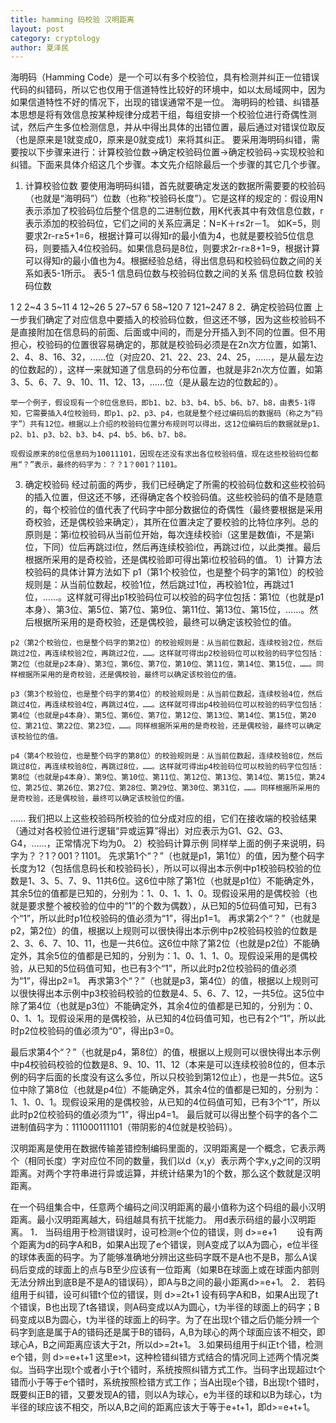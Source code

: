 ```yaml
---
title: hamming 码校验 汉明距离
layout: post
category: cryptology
author: 夏泽民
---
```

<!-- more -->
 海明码（Hamming Code）是一个可以有多个校验位，具有检测并纠正一位错误代码的纠错码，所以它也仅用于信道特性比较好的环境中，如以太局域网中，因为如果信道特性不好的情况下，出现的错误通常不是一位。
    海明码的检错、纠错基本思想是将有效信息按某种规律分成若干组，每组安排一个校验位进行奇偶性测试，然后产生多位检测信息，并从中得出具体的出错位置，最后通过对错误位取反（也是原来是1就变成0，原来是0就变成1）来将其纠正。
    要采用海明码纠错，需要按以下步骤来进行：计算校验位数→确定校验码位置→确定校验码→实现校验和纠错。下面来具体介绍这几个步骤。本文先介绍除最后一个步骤的其它几个步骤。
 1.    计算校验位数
     要使用海明码纠错，首先就要确定发送的数据所需要要的校验码（也就是“海明码”）位数（也称“校验码长度”）。它是这样的规定的：假设用N表示添加了校验码位后整个信息的二进制位数，用K代表其中有效信息位数，r表示添加的校验码位，它们之间的关系应满足：N=K＋r≤2r－1。
      如K=5，则要求2r-r≥5+1=6，根据计算可以得知r的最小值为4，也就是要校验5位信息码，则要插入4位校验码。如果信息码是8位，则要求2r-r≥8+1=9，根据计算可以得知r的最小值也为4。根据经验总结，得出信息码和校验码位数之间的关系如表5-1所示。
表5-1   信息码位数与校验码位数之间的关系
信息码位数  校验码位数

1           2
2~4         3
5~11        4
12~26       5
27~57		  6
58~120		  7
121~247     8
2．确定校验码位置
    上一步我们确定了对应信息中要插入的校验码位数，但这还不够，因为这些校验码不是直接附加在信息码的前面、后面或中间的，而是分开插入到不同的位置。但不用担心，校验码的位置很容易确定的，那就是校验码必须是在2n次方位置，如第1、2、4、8、16、32，……位（对应20、21、22、23、24、25，……，是从最左边的位数起的），这样一来就知道了信息码的分布位置，也就是非2n次方位置，如第3、5、6、7、9、10、11、12、13，……位（是从最左边的位数起的）。

    举一个例子，假设现有一个8位信息码，即b1、b2、b3、b4、b5、b6、b7、b8，由表5-1得知，它需要插入4位校验码，即p1、p2、p3、p4，也就是整个经过编码后的数据码（称之为“码字”）共有12位。根据以上介绍的校验码位置分布规则可以得出，这12位编码后的数据就是p1、p2、b1、p3、b2、b3、b4、p4、b5、b6、b7、b8。

    现假设原来的8位信息码为10011101，因现在还没有求出各位校验码值，现在这些校验码位都用“？”表示，最终的码字为：？？1？001？1101。

3.    确定校验码
    经过前面的两步，我们已经确定了所需的校验码位数和这些校验码的插入位置，但这还不够，还得确定各个校验码值。这些校验码的值不是随意的，每个校验位的值代表了代码字中部分数据位的奇偶性（最终要根据是采用奇校验，还是偶校验来确定），其所在位置决定了要校验的比特位序列。总的原则是：第i位校验码从当前位开始，每次连续校验i（这里是数值i，不是第i位，下同）位后再跳过i位，然后再连续校验i位，再跳过i位，以此类推。最后根据所采用的是奇校验，还是偶校验即可得出第i位校验码的值。
    1）计算方法    校验码的具体计算方法如下
    p1（第1个校验位，也是整个码字的第1位）的校验规则是：从当前位数起，校验1位，然后跳过1位，再校验1位，再跳过1位，……。这样就可得出p1校验码位可以校验的码字位包括：第1位（也就是p1本身）、第3位、第5位、第7位、第9位、第11位、第13位、第15位，……。然后根据所采用的是奇校验，还是偶校验，最终可以确定该校验位的值。

    p2（第2个校验位，也是整个码字的第2位）的校验规则是：从当前位数起，连续校验2位，然后跳过2位，再连续校验2位，再跳过2位，……。这样就可得出p2校验码位可以校验的码字位包括：第2位（也就是p2本身）、第3位，第6位、第7位，第10位、第11位，第14位、第15位，……。同样根据所采用的是奇校验，还是偶校验，最终可以确定该校验位的值。

    p3（第3个校验位，也是整个码字的第4位）的校验规则是：从当前位数起，连续校验4位，然后跳过4位，再连续校验4位，再跳过4位，……。这样就可得出p4校验码位可以校验的码字位包括：第4位（也就是p4本身）、第5位、第6位、第7位，第12位、第13位、第14位、第15位，第20位、第21位、第22位、第23位，……。同样根据所采用的是奇校验，还是偶校验，最终可以确定该校验位的值。

    p4（第4个校验位，也是整个码字的第8位）的校验规则是：从当前位数起，连续校验8位，然后跳过8位，再连续校验8位，再跳过8位，……。这样就可得出p4校验码位可以校验的码字位包括：第8位（也就是p4本身）、第9位、第10位、第11位、第12位、第13位、第14位、第15位，第24位、第25位、第26位、第27位、第28位、第29位、第30位、第31位，……。同样根据所采用的是奇校验，还是偶校验，最终可以确定该校验位的值。
……
   我们把以上这些校验码所校验的位分成对应的组，它们在接收端的校验结果（通过对各校验位进行逻辑“异或运算”得出）对应表示为G1、G2、G3、G4，……，正常情况下均为0。
    2）校验码计算示例
    同样举上面的例子来说明，码字为？？1？001？1101。
    先求第1个“？”（也就是p1，第1位）的值，因为整个码字长度为12（包括信息码长和校验码长），所以可以得出本示例中p1校验码校验的位数是1、3、5、7、9、11共6位。这6位中除了第1位（也就是p1位）不能确定外，其余5位的值都是已知的，分别为：1、0、1、1、0。现假设采用的是偶校验（也就是要求整个被校验的位中的“1”的个数为偶数），从已知的5位码值可知，已有3个“1”，所以此时p1位校验码的值必须为“1”，得出p1=1。
    再求第2个“？”（也就是p2，第2位）的值，根据以上规则可以很快得出本示例中p2校验码校验的位数是2、3、6、7、10、11，也是一共6位。这6位中除了第2位（也就是p2位）不能确定外，其余5位的值都是已知的，分别为：1、0、1、1、0。现假设采用的是偶校验，从已知的5位码值可知，也已有3个“1”，所以此时p2位校验码的值必须为“1”，得出p2=1。
   再求第3个“？”（也就是p3，第4位）的值，根据以上规则可以很快得出本示例中p3校验码校验的位数是4、5、6、7、12，一共5位。这5位中除了第4位（也就是p3位）不能确定外，其余4位的值都是已知的，分别为：0、0、1、1。现假设采用的是偶校验，从已知的4位码值可知，也已有2个“1”，所以此时p2位校验码的值必须为“0”，得出p3=0。

   最后求第4个“？”（也就是p4，第8位）的值，根据以上规则可以很快得出本示例中p4校验码校验的位数是8、9、10、11、12（本来是可以连续校验8位的，但本示例的码字后面的长度没有这么多位，所以只校验到第12位止），也是一共5位。这5位中除了第8位（也就是p4位）不能确定外，其余4位的值都是已知的，分别为：1、1、0、1。现假设采用的是偶校验，从已知的4位码值可知，已有3个“1”，所以此时p2位校验码的值必须为“1”，得出p4=1。
   最后就可以得出整个码字的各个二进制值码字为：111000111101（带阴影的4位就是校验码）。
 

汉明距离是使用在数据传输差错控制编码里面的，汉明距离是一个概念，它表示两个（相同长度）字对应位不同的数量，我们以d（x,y）表示两个字x,y之间的汉明距离。对两个字符串进行异或运算，并统计结果为1的个数，那么这个数就是汉明距离。

在一个码组集合中，任意两个编码之间汉明距离的最小值称为这个码组的最小汉明距离。最小汉明距离越大，码组越具有抗干扰能力。
用d表示码组的最小汉明距离。
1． 当码组用于检测错误时，设可检测e个位的错误，则
d>=e+1
　　设有两个距离为d的码字A和B，如果A出现了e个错误，则A变成了以A为圆心，e位半径的球体表面的码字。为了能够准确地分辨出这些码字既不是A也不是B，那么A误码后变成的球面上的点与B至少应该有一位距离（如果B在球面上或在球面内部则无法分辨出到底B是不是A的错误码），即A与B之间的最小距离d>=e+1。
2． 若码组用于纠错，设可纠错t个位的错误，则
d>=2t+1
设有码字A和B，如果A出现了t个错误，B也出现了t各错误，则A码变成以A为圆心，t为半径的球面上的码字；B码变成以B为圆心，t为半径的球面上的码字。为了在出现t个错之后仍能分辨一个码字到底是属于A的错码还是属于B的错码，A,B为球心的两个球面应该不相交，即球心A，B之间距离应该大于2t，所以d>=2t+1。
3.如果码组用于纠正t个错，检测e个错，则
d>=e+t+1
这里e>t，这种检错纠错方式结合的情况同上述两个情况类似。当码字出现t个或者小于t个错时，系统按照纠错方式工作。当码字出现超过t个错而小于等于e个错时，系统按照检错方式工作；当A出现e个错，B出现t个错时，既要纠正B的错，又要发现A的错，则以A为球心，e为半径的球和以B为球心，t为半径的球应该不相交，所以A,B之间的距离应该大于等于e+t+1，即d>=e+t+1。